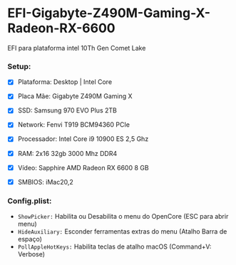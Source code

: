 # EFI-Gigabyte-Z490M-Gaming-X-Radeon-RX-6600

EFI para plataforma intel 10Th Gen Comet Lake


### Setup:

- [X] Plataforma: Desktop | Intel Core
- [x] Placa Mãe: Gigabyte Z490M Gaming X
- [x] SSD: Samsung 970 EVO Plus 2TB
- [x] Network: Fenvi T919 BCM94360 PCIe
- [x] Processador: Intel Core i9 10900 ES 2,5 Ghz 
- [x] RAM: 2x16 32gb 3000 Mhz DDR4
- [x] Vídeo: Sapphire AMD Radeon RX 6600 8 GB
- [x] SMBIOS: iMac20,2


### Config.plist:

- `ShowPicker:` Habilita ou Desabilita o menu do OpenCore (ESC para abrir menu)
- `HideAuxiliary:` Esconder ferramentas extras do menu (Atalho Barra de espaço)
- `PollAppleHotKeys:` Habilita teclas de atalho macOS (Command+V: Verbose)
